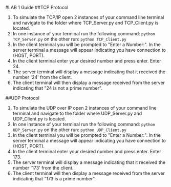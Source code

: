 #LAB 1 Guide
##TCP Protocol
1. To simulate the TCP/IP open 2 instances of your command line terminal and navigate to the folder where TCP_Server.py and TCP_Client.py is located.
2.  In one instance of your terminal run the following command:
`python TCP_Server.py`
on the other run:
`python TCP_Client.py`
3. In the client terminal you will be prompted to "Enter a Number:". In the server terminal a message will appear indicating you have connection to (HOST, PORT).
4. In the client terminal enter your desired number and press enter. Enter 24.
5. The server terminal will display a message indicating that it received the number '24' from the client.
6. The client terminal will then display a message received from the server indicating that "24 is not a prime number".


##UDP Protocol
1. To simulate the UDP over IP open 2 instances of your command line terminal and navigate to the folder where UDP_Server.py and UDP_Client.py is located.
2.  In one instance of your terminal run the following command:
`python UDP_Server.py`
on the other run:
`python UDP_Client.py`
3. In the client terminal you will be prompted to "Enter a Number:". In the server terminal a message will appear indicating you have connection to (HOST, PORT).
4. In the client terminal enter your desired number and press enter. Enter 173.
5. The server terminal will display a message indicating that it received the number '173' from the client.
6. The client terminal will then display a message received from the server indicating that "173 is a prime number".
